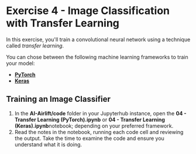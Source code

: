 # Exercise 4 - Image Classification with Transfer Learning

In this exercise, you'll train a convolutional neural network using a technique called *transfer learning*.

You can chose between the following machine learning frameworks to train your model:

* **<a href="https://pytorch.org/" target="_blank">PyTorch</a>**
* **<a href="https://keras.io/" target="_blank">Keras</a>**

## Training an Image Classifier
1. In the **AI-Airlift/code** folder in your Jupyterhub instance, open the **04 - Transfer Learning (PyTorch).ipynb** or **04 - Transfer Learning (Keras).ipynb**notebook; depending on your preferred framework.
2. Read the notes in the notebook, running each code cell and reviewing the output. Take the time to examine the code and ensure you understand what it is doing.
